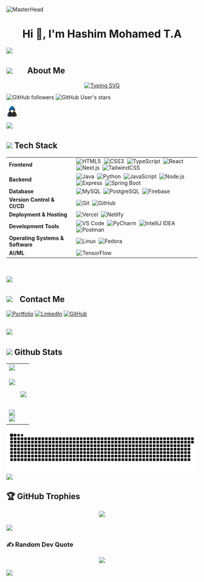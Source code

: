 ![MasterHead](https://i.pinimg.com/originals/77/ca/a3/77caa32884d735d439ade45ba37feaf2.gif)
<h1 align="center">Hi 👋, I'm Hashim Mohamed T.A</h1>

<img src="https://user-images.githubusercontent.com/73097560/115834477-dbab4500-a447-11eb-908a-139a6edaec5c.gif">

## <div style="display: flex; align-items: center;"> <img src="https://media.giphy.com/media/U6e6JUgqF684qSunZ2/giphy.gif?cid=790b76119i7kl7fsjbrcpu3g96m3pr956eu51rursqiz1c7m&ep=v1_stickers_search&rid=giphy.gif&ct=s" width="50"><b style="margin-left: 5px; top:50px">About Me</b></div>
<div align=center>
  
[![Typing SVG](https://readme-typing-svg.demolab.com?font=Fira+Code&size=40&pause=1000&center=true&vCenter=true&width=600&lines=Full+Stack+Developer;Computer+Science+Student;AI%2FML+Enthuasiast)](https://git.io/typing-svg)
</div>

![GitHub followers](https://img.shields.io/github/followers/HashimCodeDev?style=for-the-badge&logo=github) ![GitHub User's stars](https://img.shields.io/github/stars/HashimCodeDev?style=for-the-badge&logo=github) <img src="https://komarev.com/ghpvc/?username=HashimCodeDev&style=for-the-badge&logo=github" alt="" />

<img src="https://github.com/0xAbdulKhalid/0xAbdulKhalid/raw/main/assets/mdImages/about_me.gif" width = 30px align="center"></picture>


<img src="https://user-images.githubusercontent.com/73097560/115834477-dbab4500-a447-11eb-908a-139a6edaec5c.gif">

## <img src="https://media2.giphy.com/media/QssGEmpkyEOhBCb7e1/giphy.gif?cid=ecf05e47a0n3gi1bfqntqmob8g9aid1oyj2wr3ds3mg700bl&rid=giphy.gif" width ="25"> <b>Tech Stack</b> 

| | |
|----------|--------|
| **Frontend** | ![HTML5](https://img.shields.io/badge/-HTML5-E34F26?style=for-the-badge&logo=html5&logoColor=fff)&nbsp; ![CSS3](https://img.shields.io/badge/-CSS3-1572B6?style=for-the-badge&logo=css3)&nbsp; ![TypeScript](https://img.shields.io/badge/-TypeScript-blue?style=for-the-badge&logo=typescript&logoColor=white)&nbsp; ![React](https://img.shields.io/badge/-React-000000?style=for-the-badge&logo=react&logoColor=blue)&nbsp; ![Next.js](https://img.shields.io/badge/-Next.js-000000?style=for-the-badge&logo=nextdotjs&logoColor=white)&nbsp; ![TailwindCSS](https://img.shields.io/badge/-Tailwind_CSS-38B2AC?style=for-the-badge&logo=tailwind-css&logoColor=fff) |
| **Backend** | ![Java](https://img.shields.io/badge/Java-007396?style=for-the-badge&logo=java&logoColor=white)&nbsp; ![Python](https://img.shields.io/badge/Python-3776AB?style=for-the-badge&logo=python&logoColor=white)&nbsp; ![JavaScript](https://img.shields.io/badge/JavaScript-F7DF1E?style=for-the-badge&logo=javascript&logoColor=black)&nbsp; ![Node.js](https://img.shields.io/badge/Node.js-339933?style=for-the-badge&logo=nodedotjs&logoColor=white)&nbsp; ![Express](https://img.shields.io/badge/Express-000000?style=for-the-badge&logo=express&logoColor=white)&nbsp; ![Spring Boot](https://img.shields.io/badge/Spring_Boot-6DB33F?style=for-the-badge&logo=springboot&logoColor=white) |
| **Database** | ![MySQL](https://img.shields.io/badge/MySQL-4479A1?style=for-the-badge&logo=mysql&logoColor=white)&nbsp; ![PostgreSQL](https://img.shields.io/badge/PostgreSQL-336791?style=for-the-badge&logo=postgresql&logoColor=white)&nbsp; ![Firebase](https://img.shields.io/badge/Firebase-FFCA28?style=for-the-badge&logo=firebase&logoColor=black) |
| **Version Control & CI/CD** | ![Git](https://img.shields.io/badge/Git-F05032?style=for-the-badge&logo=git&logoColor=white)&nbsp; ![GitHub](https://img.shields.io/badge/GitHub-181717?style=for-the-badge&logo=github) |
| **Deployment & Hosting** | ![Vercel](https://img.shields.io/badge/Vercel-000000?style=for-the-badge&logo=vercel)&nbsp; ![Netlify](https://img.shields.io/badge/Netlify-00C7B7?style=for-the-badge&logo=netlify&logoColor=white) |
| **Development Tools** | ![VS Code](https://img.shields.io/badge/VS%20Code-007ACC?style=for-the-badge&logo=visual-studio-code&logoColor=white)&nbsp; ![PyCharm](https://img.shields.io/badge/PyCharm-000000?style=for-the-badge&logo=pycharm&logoColor=white)&nbsp; ![IntelliJ IDEA](https://img.shields.io/badge/IntelliJ_IDEA-000000?style=for-the-badge&logo=intellij-idea&logoColor=white)&nbsp; ![Postman](https://img.shields.io/badge/Postman-FF6C37?style=for-the-badge&logo=postman&logoColor=white) |
| **Operating Systems & Software** | ![Linux](https://img.shields.io/badge/Linux-FCC624?style=for-the-badge&logo=linux&logoColor=black)&nbsp; ![Fedora](https://img.shields.io/badge/Fedora-294172?style=for-the-badge&logo=fedora&logoColor=white) |
| **AI/ML** | ![TensorFlow](https://img.shields.io/badge/TensorFlow-FF6F00?style=for-the-badge&logo=tensorflow&logoColor=white) |

<br>


<br>
<img src="https://user-images.githubusercontent.com/73097560/115834477-dbab4500-a447-11eb-908a-139a6edaec5c.gif">

## <div style="display: flex; align-items: center;"> <img src="https://media.giphy.com/media/gX0dsOUA4qs3ZzyngU/giphy.gif?cid=790b7611uvb241a1khknikq16yhcmdq7hux1uh8m5z7g3hxa&ep=v1_stickers_search&rid=giphy.gif&ct=s" width="30"><b style="margin-left: 5px; vertical-align:bottom">Contact Me</b></div>


[![Portfolio](https://img.shields.io/badge/-Portfolio-808080?style=for-the-badge&logo=appveyor)](https://hashimweb.netlify.app)
[![LinkedIn](https://img.shields.io/badge/LinkedIn-%230077B5.svg?style=for-the-badge&logo=linkedin&logoColor=white)](https://www.linkedin.com/in/hashimmohamedta/)  [![GitHub](https://img.shields.io/badge/GitHub-100000?style=for-the-badge&logo=github&logoColor=white)](https://github.com/hashim-javaDev)

<br>
<img src="https://user-images.githubusercontent.com/73097560/115834477-dbab4500-a447-11eb-908a-139a6edaec5c.gif">

## <img src="https://media.giphy.com/media/iY8CRBdQXODJSCERIr/giphy.gif" width="35"><b> Github Stats </b>

<!--- stats & Trophy (start) -->

<p align="center">
 
  <!--- stats (start) -->
<table align="center">
<tr border="none">
<td width="50%" align="center">
  <img width="100%" loading="lazy" src="https://github.com/SamirPaulb/SamirPaulb/blob/main/assets/rainbow-superthin.webp" />
  <br><br>
  
  <img  align="center"  src="https://github-readme-stats.vercel.app/api?username=HashimCodeDev&theme=midnight-purple&show_icons=true&count_private=true&include_all_commits=false" />

  <br><br>

  <img  align="center"  src="https://github-readme-streak-stats-ten-steel-92.vercel.app?user=HashimCodeDev&theme=midnight-purple" />

  <br>
  <img width="100%" loading="lazy" src="https://github.com/SamirPaulb/SamirPaulb/blob/main/assets/rainbow-superthin.webp" />

</td>

<td width="50%" align="center">

  <img  align="center"  src="https://github-readme-stats.anuraghazra1.vercel.app/api/top-langs/?username=HashimCodeDev&theme=midnight-purple&hide_border=false&no-bg=true&no-frame=true&langs_count=10"/>
  
  </td>
  
</tr>
</table>

<img src="https://github.com/HashimCodeDev/HashimCodeDev/blob/output/github-snake-dark.svg"  alt="github contribution grid snake animation" >

<br>

<img align="center" src="https://user-images.githubusercontent.com/73097560/115834477-dbab4500-a447-11eb-908a-139a6edaec5c.gif">



## 🏆 GitHub Trophies
<div align='center'>
<img src="https://github-profile-trophy.vercel.app/?username=HashimCodeDev&theme=dracula"/>
</div>
<br>
<img src="https://user-images.githubusercontent.com/73097560/115834477-dbab4500-a447-11eb-908a-139a6edaec5c.gif">

<br>

### ✍️ Random Dev Quote
<div align='center'>
  
![](https://quotes-github-readme.vercel.app/api?type=horizontal&theme=radical)
</div>

<img src="https://user-images.githubusercontent.com/73097560/115834477-dbab4500-a447-11eb-908a-139a6edaec5c.gif">
